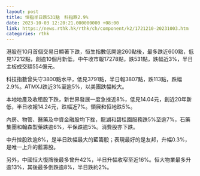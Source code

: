 ```yaml
---
layout: post
title: 恒指半日跌531點　科指跌2.9%
date: 2023-10-03 12:20:21.000000000 +08:00
link: https://news.rthk.hk/rthk/ch/component/k2/1721210-20231003.htm
categories: rthk
---
```


港股在10月首個交易日顯著下跌，恒生指數低開逾260點後，最多跌近600點，低見17212點，創逾10個月新低，中午收市報17278點，跌531點，跌幅近3%，半日主板成交額554億元。

科技指數曾失守3800點水平，低見3791點，半日報3807點，跌113點，跌幅2.9%。ATMXJ跌近3%至逾5%，以美團跌幅較大。

本地地產及收租股下跌，新世界發展一度急挫近8%，低見14.04元，創近20年新低，半日收報14.24元，跌幅近7%。領展和恒地跌5%。

內房、物管、醫藥及中資金融股均下挫，龍湖和碧桂園服務跌5%至逾7%，石藥集團和翰森製藥跌逾6%，平保跌逾5%。消費股亦下跌。

中升控股跌逾8%，是半日跌幅最大的藍籌股；表現最好的是友邦，升幅0.3%，是唯一上升的藍籌股。

另外，中國恒大復牌後最多曾升42%，半日升幅收窄至近16%。恒大物業最多升逾13%，其後最多倒跌逾8%，半日跌約2%。
